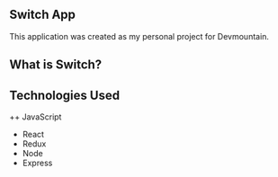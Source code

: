 ## Switch App
This application was created as my personal project for Devmountain. 

## What is Switch?

## Technologies Used
++ JavaScript
+ React
+ Redux
+ Node
+ Express
